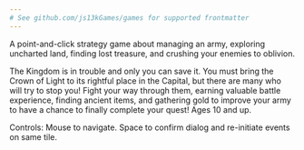 ```yaml
---
# See github.com/js13kGames/games for supported frontmatter
---
```

A point-and-click strategy game about managing an army, exploring uncharted land, finding lost treasure, and crushing your enemies to oblivion.

The Kingdom is in trouble and only you can save it.  You must bring the Crown of Light to its rightful place in the Capital, but there are many who will try to stop you!  Fight your way through them, earning valuable battle experience, finding ancient items, and gathering gold to improve your army to have a chance to finally complete your quest!  Ages 10 and up.

Controls: Mouse to navigate. Space to confirm dialog and re-initiate events on same tile.